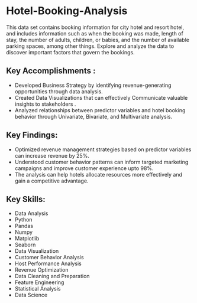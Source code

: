 # Hotel-Booking-Analysis
This data set contains booking information for city hotel and resort hotel, and includes information such as when the booking was made, length of stay, the number of adults, children, or babies, and the number of available parking spaces, among other things. Explore and analyze the data to discover important factors that govern the bookings.
## Key Accomplishments :
* Developed Business Strategy by identifying revenue-generating opportunities through data analysis.
* Created Data Visualizations that can effectively Communicate valuable insights to stakeholders .
* Analyzed relationships between predictor variables and hotel booking behavior through Univariate, Bivariate, and Multivariate analysis.
## Key Findings:
* Optimized revenue management strategies based on predictor variables can increase revenue by 25%.
* Understood customer behavior patterns can inform targeted marketing campaigns and improve customer experience upto 98%.
* The analysis can help hotels allocate resources more effectively and gain a competitive advantage.
## Key Skills:
* Data Analysis
* Python
* Pandas
* Numpy
* Matplotlib
* Seaborn
* Data Visualization 
* Customer Behavior Analysis 
* Host Performance Analysis 
* Revenue Optimization
* Data Cleaning and Preparation 
* Feature Engineering 
* Statistical Analysis
* Data Science
